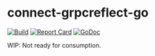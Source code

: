 connect-grpcreflect-go
======================

[![Build](https://connectrpc.com/grpcreflect/actions/workflows/ci.yaml/badge.svg?branch=main)](https://connectrpc.com/grpcreflect/actions/workflows/ci.yaml)
[![Report Card](https://goreportcard.com/badge/connectrpc.com/grpcreflect)](https://goreportcard.com/report/connectrpc.com/grpcreflect)
[![GoDoc](https://pkg.go.dev/badge/connectrpc.com/grpcreflect.svg)](https://pkg.go.dev/connectrpc.com/grpcreflect)

WIP: Not ready for consumption.
